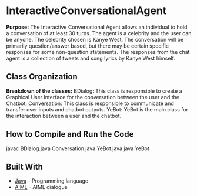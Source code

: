 # InteractiveConversationalAgent
**Purpose:**
The Interactive Conversational Agent allows an individual to hold a conversation of at least 30 turns. The agent is a celebrity and the user can be anyone. The celebrity chosen is Kanye West. The conversation will be primarily question/answer based, but there may be certain specific responses for some non-question statements. The responses from the chat agent is a collection of tweets and song lyrics by Kanye West himself.

## Class Organization

**Breakdown of the classes:**
BDialog: This class is responsible to create a Graphical User Interface for the conversation between the user and the Chatbot. 
Conversation: This class is responsible to communicate and transfer user inputs and chatbot outputs. 
YeBot: YeBot is the main class for the interaction between a user and the chatbot. 

## How to Compile and Run the Code
javac BDialog.java 
Conversation.java 
YeBot.java
java YeBot


## Built With

* [Java](https://www.java.com/) - Programming language 
* [AIML](https://www.tutorialspoint.com/aiml/) - AIML dialogue





